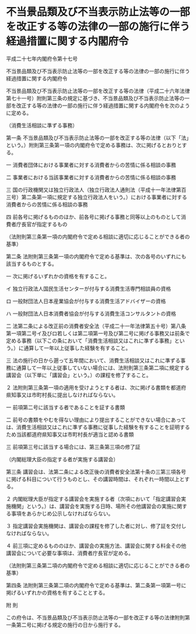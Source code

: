 # 不当景品類及び不当表示防止法等の一部を改正する等の法律の一部の施行に伴う経過措置に関する内閣府令

平成二十七年内閣府令第十七号

不当景品類及び不当表示防止法等の一部を改正する等の法律の一部の施行に伴う経過措置に関する内閣府令

不当景品類及び不当表示防止法等の一部を改正する等の法律（平成二十六年法律第七十一号）附則第三条の規定に基づき、不当景品類及び不当表示防止法等の一部を改正する等の法律の一部の施行に伴う経過措置に関する内閣府令を次のように定める。

（消費生活相談に準ずる事務）

第一条 不当景品類及び不当表示防止法等の一部を改正する等の法律（以下「法」という。）附則第三条第一項の内閣府令で定める事務は、次に掲げるとおりとする。

一 消費者団体における事業者に対する消費者からの苦情に係る相談の事務

二 事業者における当該事業者に対する消費者からの苦情に係る相談の事務

三 国の行政機関又は独立行政法人（独立行政法人通則法（平成十一年法律第百三号）第二条第一項に規定する独立行政法人をいう。）における事業者に対する消費者からの苦情に係る相談の事務

四 前各号に掲げるもののほか、前各号に掲げる事務と同等以上のものとして消費者庁長官が指定するもの

（法附則第三条第一項の内閣府令で定める相談に適切に応じることができる者の基準）

第二条 法附則第三条第一項の内閣府令で定める基準は、次の各号のいずれにも該当するものとする。

一 次に掲げるいずれかの資格を有すること。

イ 独立行政法人国民生活センターが付与する消費生活専門相談員の資格

ロ 一般財団法人日本産業協会が付与する消費生活アドバイザーの資格

ハ 一般財団法人日本消費者協会が付与する消費生活コンサルタントの資格

二 法第二条による改正前の消費者安全法（平成二十一年法律第五十号）第八条第一項第二号イ及びロ若しくは第二項第一号及び第二号に掲げる事務又は前条で定める事務（以下この条において「消費生活相談又はこれに準ずる事務」という。）に通算して一年以上従事した経験を有すること。

三 法の施行の日から遡って五年間において、消費生活相談又はこれに準ずる事務に通算して一年以上従事していない場合には、法附則第三条第二項に規定する講習会（以下単に「講習会」という。）の課程を修了すること。

２ 法附則第三条第一項の適用を受けようとする者は、次に掲げる書類を都道府県知事又は市町村長に提出しなければならない。

一 前項第二号に該当する者であることを証する書類

二 前号の書類をやむを得ない理由により提出することができない場合にあっては、消費生活相談又はこれに準ずる事務に従事した経験を有することを証明するため当該都道府県知事又は市町村長が適当と認める書類

三 前項第三号に該当する場合には、第三条第三項の修了証

（内閣総理大臣の指定する者が実施する講習会）

第三条 講習会は、法第二条による改正後の消費者安全法第十条の三第三項各号に掲げる科目について行うものとし、その講習時間は、それぞれ一時間以上とする。

２ 内閣総理大臣が指定する講習会を実施する者（次項において「指定講習会実施機関」という。）は、講習会を実施する日時、場所その他講習会の実施に関する事項をあらかじめ公示しなければならない。

３ 指定講習会実施機関は、講習会の課程を修了した者に対し、修了証を交付しなければならない。

４ 前三項に定めるもののほか、講習会の実施方法、講習会に関する料金その他講習会について必要な事項は、消費者庁長官が定める。

（法附則第三条第二項の内閣府令で定める相談に適切に応じることができる者の基準）

第四条 法附則第三条第二項の内閣府令で定める基準は、第二条第一項第一号に掲げるいずれかの資格を有することとする。

附 則

この府令は、不当景品類及び不当表示防止法等の一部を改正する等の法律附則第一条第二号に掲げる規定の施行の日から施行する。
